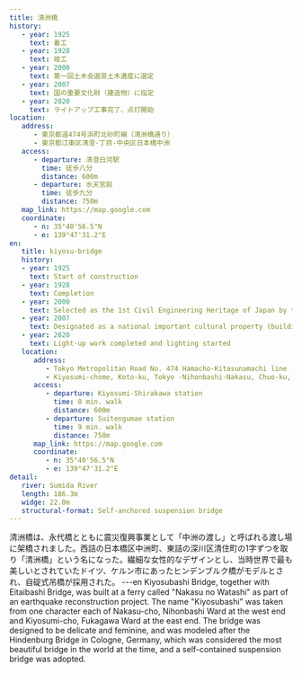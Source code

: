 ```yaml
---
title: 清洲橋
history:
   - year: 1925
     text: 着工
   - year: 1928
     text: 竣工
   - year: 2000
     text: 第一回土木会選奨土木遺産に選定
   - year: 2007
     text: 国の重要文化財（建造物）に指定
   - year: 2020
     text: ライトアップ工事完了、点灯開始
location:
   address:
      - 東京都道474号浜町北砂町線（清洲橋通り）
      - 東京都江東区清澄-丁目-中央区日本橋中洲
   access:
      - departure: 清澄白河駅
        time: 徒歩八分
        distance: 600m
      - departure: 水天宮前
        time: 徒歩九分
        distance: 750m
   map_link: https://map.google.com
   coordinate:
      - n: 35°40'56.5"N
      - e: 139°47'31.2"E
en:
   title: kiyosu-bridge
   history:
   - year: 1925
     text: Start of construction
   - year: 1928
     text: Completion
   - year: 2000
     text: Selected as the 1st Civil Engineering Heritage of Japan by the Japan Society of Civil Engineers
   - year: 2007
     text: Designated as a national important cultural property (building)
   - year: 2020
     text: Light-up work completed and lighting started
   location:
      address:
         - Tokyo Metropolitan Road No. 474 Hamacho-Kitasunamachi line (Kiyosubashi-dori)
         - Kiyosumi-chome, Koto-ku, Tokyo -Nihonbashi-Nakasu, Chuo-ku, Tokyo
      access:
         - departure: Kiyosumi-Shirakawa station
           time: 8 min. walk
           distance: 600m
         - departure: Suitengumae station
           time: 9 min. walk
           distance: 750m
      map_link: https://map.google.com
      coordinate:
         - n: 35°40'56.5"N
         - e: 139°47'31.2"E
detail:
   river: Sumida River
   length: 186.3m
   widge: 22.0m
   structural-format: Self-anchored suspension bridge
---
```

清洲橋は、永代橋とともに震災復興事業として「中洲の渡し」と呼ばれる渡し場に架橋されました。西詰の日本橋区中洲町、東詰の深川区清住町の1字ずつを取り「清洲橋」という名になった。繊細な女性的なデザインとし、当時世界で最も美しいとされていたドイツ、ケルン市にあったヒンデンブルク橋がモデルとされ、自碇式吊橋が採用された。
---en
Kiyosubashi Bridge, together with Eitaibashi Bridge, was built at a ferry called "Nakasu no Watashi" as part of an earthquake reconstruction project. The name "Kiyosubashi" was taken from one character each of Nakasu-cho, Nihonbashi Ward at the west end and Kiyosumi-cho, Fukagawa Ward at the east end. The bridge was designed to be delicate and feminine, and was modeled after the Hindenburg Bridge in Cologne, Germany, which was considered the most beautiful bridge in the world at the time, and a self-contained suspension bridge was adopted.
